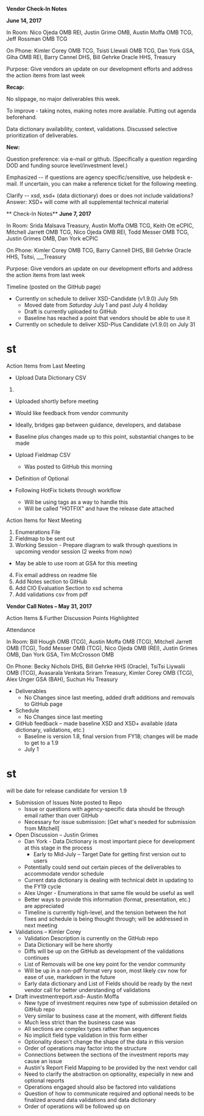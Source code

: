 **Vendor Check-In Notes**

**June 14, 2017**

In Room: Nico Ojeda OMB REI, Justin Grime OMB, Austin Moffa OMB TCG, Jeff Rossman OMB TCG

On Phone: Kimler Corey OMB TCG, Tsisti Llewali OMB TCG, Dan York GSA, Giha OMB REI, Barry Cannel DHS, Bill Gehrke Oracle HHS, Treasury

Purpose: Give vendors an update on our development efforts and address the action items from last week

**Recap:**

No slippage, no major deliverables this week.

To improve - taking notes, making notes more available. Putting out agenda beforehand.

Data dictionary availability, context, validations. Discussed selective prioritization of deliverables.

**New:**

Question preference: via e-mail or github. (Specifically a question regarding DOD and funding source level/investment level.)

Emphasized -- if questions are agency specific/sensitive, use helpdesk e-mail. If uncertain, you can make a reference ticket for the following meeting.

Clarify -- xsd, xsd+ (data dictionary) does or does not include validations? Answer: XSD+ will come with all supplemental technical material


** Check-In Notes**
**June 7, 2017**

In Room: Srida Malsava Treasury, Austin Moffa OMB TCG, Keith Ott eCPIC, Mitchell Jarrett OMB TCG, Nico Ojeda OMB REI, Todd Messer OMB TCG, Justin Grimes OMB, Dan York eCPIC

On Phone: Kimler Corey OMB TCG, Barry Cannell DHS, Bill Gehrke Oracle HHS, Tsitsi, \_\_\_Treasury

Purpose: Give vendors an update on our development efforts and address the action items from last week

Timeline (posted on the GitHub page)

- Currently on schedule to deliver XSD-Candidate (v1.9.0) July 5th
  - Moved date from _Saturday_ July 1 and past July 4 holiday
  - Draft is currently uploaded to GitHub
  - Baseline has reached a point that vendors should be able to use it
- Currently on schedule to deliver XSD-Plus Candidate (v1.9.0) on July 31
# st


Action Items from Last Meeting

- Upload Data Dictionary CSV

1.
  - Uploaded shortly before meeting
  - Would like feedback from vendor community
  - Ideally, bridges gap between guidance, developers, and database
  - Baseline plus changes made up to this point, substantial changes to be made

- Upload Fieldmap CSV
  - Was posted to GitHub this morning
- Definition of Optional
- Following HotFix tickets through workflow
  - Will be using tags as a way to handle this
  - Will be called &quot;HOTFIX&quot; and have the release date attached

Action Items for Next Meeting

1. Enumerations File
2. Fieldmap to be sent out
3. Working Session - Prepare diagram to walk through questions in upcoming vendor session (2 weeks from now)
  - May be able to use room at GSA for this meeting
4. Fix email address on readme file
5. Add Notes section to GitHub
6. Add CIO Evaluation Section to xsd schema
7. Add validations csv from pdf

**Vendor Call Notes – May 31, 2017**

Action Items &amp; Further Discussion Points Highlighted

Attendance

In Room: Bill Hough OMB (TCG), Austin Moffa OMB (TCG), Mitchell Jarrett OMB (TCG), Todd Messer OMB (TCG), Nico Ojeda OMB (REI), Justin Grimes OMB, Dan York GSA, Tim McCrosson OMB

On Phone: Becky Nichols DHS, Bill Gehrke HHS (Oracle), TsiTsi Liywalii OMB (TCG), Avasarala Venkata Sriram Treasury, Kimler Corey OMB (TCG), Alex Unger GSA (BAH), Suchun Hu Treasury

- Deliverables
  - No Changes since last meeting, added draft additions and removals to GitHub page
- Schedule
  - No Changes since last meeting
- GitHub feedback – made baseline XSD and XSD+ available (data dictionary, validations, etc.)
  - Baseline is version 1.8, final version from FY18; changes will be made to get to a 1.9
  - July 1
# st
 will be date for release candidate for version 1.9
- Submission of Issues Note posted to Repo
  - Issue or questions with agency-specific data should be through email rather than over GitHub
  - Necessary for issue submission: [Get what&#39;s needed for submission from Mitchell]
- Open Discussion – Justin Grimes
  - Dan York - Data Dictionary is most important piece for development at this stage in the process
    - Early to Mid-July – Target Date for getting first version out to users
  - Potentially could send out certain pieces of the deliverables to accommodate vendor schedule
  - Current data dictionary is dealing with technical debt in updating to the FY19 cycle
  - Alex Unger - Enumerations in that same file would be useful as well
  - Better ways to provide this information (format, presentation, etc.) are appreciated
  - Timeline is currently high-level, and the tension between the hot fixes and schedule is being thought through; will be addressed in next meeting
- Validations – Kimler Corey
  - Validation Description is currently on the GitHub repo
  - Data Dictionary will be here shortly
  - Diffs will be up on the GitHub as development of the validations continues
  - List of Removals will be one key point for the vendor community
  - Will be up in a non-pdf format very soon, most likely csv now for ease of use, markdown in the future
  - Early data dictionary and List of Fields should be ready by the next vendor call for better understanding of validations
- Draft investmentreport.xsd– Austin Moffa
  - New type of investment requires new type of submission detailed on GitHub repo
  - Very similar to business case at the moment, with different fields
  - Much less strict than the business case was
  - All sections are complex types rather than sequences
  - No implicit field type validation in this form either
  - Optionality doesn&#39;t change the shape of the data in this version
  - Order of operations may factor into the structure
  - Connections between the sections of the investment reports may cause an issue
  - Austin&#39;s Report Field Mapping to be provided by the next vendor call
  - Need to clarify the abstraction on optionality, especially in new and optional reports
  - Operations engaged should also be factored into validations
  - Question of how to communicate required and optional needs to be finalized around data validations and data dictionary
  - Order of operations will be followed up on


